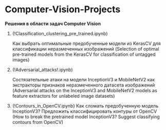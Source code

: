 # Computer-Vision-Projects
<b>Решения в области задач Computer Vision</b>

1. (!Classification_clustering_pre_trained.ipynb)
  
   Как выбрать оптимальные предобученные модели из KerasCV для классификации неразмеченных изображений
   (Selection of optimal pre-trained models from the KerasCV for classification of untagged images)

2. (!Adversarial_attacks!.ipynb)
  
   Состязательные атаки на модели InceptionV3 и MobileNetV2 как экстракторы признаков неразмеченного  датасета изображений
   (Adversarial attacks on the InceptionV3 and MobileNetV2 models as feature extractors for unlabeled image datasets)

3. (!Сontours_in_OpenCV.ipynb)
   Как сломать предобученную модель InceptionV3? Предложить классифицировать контуры от OpenCV
   (How to break the pretrained model InceptionV3? Suggest classifying contours from OpenCV)
